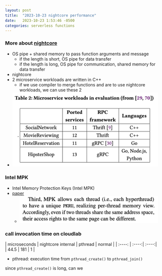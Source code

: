 ```yaml
---
layout: post
title:  "2023-10-23 nightcore performance"
date:   2023-10-23 1:53:46 -0500
categories: serverless functions
---
```

### More about [nightcore](https://www.cs.utexas.edu/users/witchel/pubs/jia21asplos-nightcore.pdf)
- OS pipe + shared memory to pass function arguments and message
	+ if the length is short, OS pipe for data transfer
	+ if the length is long, OS pipe for communication, shared memory for data transfer
- nightcore  
- 2 microservice workloads are written in C++
	+ if we use compiler to merge functions and are to use nightcore workloads, we can use these 2 
- ![microservice](/assets/2023-10-24/s2.png) 

### Intel MPK
- Intel Memory Protection Keys (Intel MPK)
- [paper](https://www.usenix.org/system/files/atc19-park-soyeon.pdf)
	+ ![per-thread-usage](/assets/2023-10-24/s1.png)

### call invocation time on cloudlab

| microseconds  | nightcore internal | pthread | normal | 
| :----: | :----:| :----:|  
|  44.5 | 181 | 1 | 

- pthread: execution time from `pthread_create()` to `pthread_join()`

since `pthread_create()` is long, can we 
